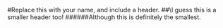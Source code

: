 #Replace this with your name, and include a header.
##\I guess this is a smaller header too!
######Although this is definitely the smallest.

